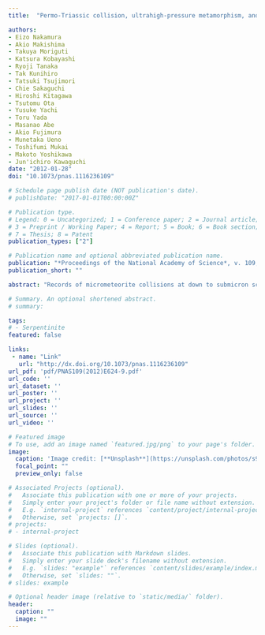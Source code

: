 ```yaml
---
title:  "Permo-Triassic collision, ultrahigh-pressure metamorphism, and tectonic exhumation along the East Asian continental margin"

authors:
- Eizo Nakamura
- Akio Makishima
- Takuya Moriguti
- Katsura Kobayashi
- Ryoji Tanaka
- Tak Kunihiro
- Tatsuki Tsujimori
- Chie Sakaguchi
- Hiroshi Kitagawa
- Tsutomu Ota
- Yusuke Yachi
- Toru Yada
- Masanao Abe
- Akio Fujimura
- Munetaka Ueno
- Toshifumi Mukai
- Makoto Yoshikawa
- Jun'ichiro Kawaguchi
date: "2012-01-28"
doi: "10.1073/pnas.1116236109"

# Schedule page publish date (NOT publication's date).
# publishDate: "2017-01-01T00:00:00Z"

# Publication type.
# Legend: 0 = Uncategorized; 1 = Conference paper; 2 = Journal article;
# 3 = Preprint / Working Paper; 4 = Report; 5 = Book; 6 = Book section;
# 7 = Thesis; 8 = Patent
publication_types: ["2"]

# Publication name and optional abbreviated publication name.
publication: "*Proceedings of the National Academy of Science*, v. 109, no. 11, p. E624-E629, doi:10.1073/pnas.1116236109"
publication_short: ""

abstract: "Records of micrometeorite collisions at down to submicron scales were discovered on dust grains recovered from near-Earth asteroid 25143 (Itokawa). Because the grains were sampled from very near the surface of the asteroid, by the Hayabusa spacecraft, their surfaces reflect the low-gravity space environment influencing the physical nature of the asteroid exterior. The space environment was examined by description of grain surfaces and asteroidal scenes were reconstructed. Chemical and O isotope compositions of five lithic grains, with diameters near 50 μm, indicate that the uppermost layer of the rubble-pile-textured Itokawa is largely composed of equilibrated LL-ordinary-chondrite-like material with superimposed effects of collisions. The surfaces of the grains are dominated by fractures, and the fracture planes contain not only sub-μm-sized craters but also a large number of sub-μm- to several-μm-sized adhered particles, some of the latter composed of glass. The size distribution and chemical compositions of the adhered particles, together with the occurrences of the sub-μm-sized craters, suggest formation by hypervelocity collisions of micrometeorites at down to nm scales, a process expected in the physically hostile environment at an asteroid’s surface. We describe impact-related phenomena, ranging in scale from 10-9 to 104 meters, demonstrating the central role played by impact processes in the long-term evolution of planetary bodies. Impact appears to be an important process shaping the exteriors of not only large planetary bodies, such as the moon, but also low-gravity bodies such as asteroids."

# Summary. An optional shortened abstract.
# summary: 

tags: 
# - Serpentinite
featured: false

links:
 - name: "Link"
   url: "http://dx.doi.org/10.1073/pnas.1116236109"
url_pdf: 'pdf/PNAS109(2012)E624-9.pdf'
url_code: ''
url_dataset: ''
url_poster: ''
url_project: ''
url_slides: ''
url_source: ''
url_video: ''

# Featured image
# To use, add an image named `featured.jpg/png` to your page's folder. 
image: 
  caption: 'Image credit: [**Unsplash**](https://unsplash.com/photos/s9CC2SKySJM)'
  focal_point: ""
  preview_only: false

# Associated Projects (optional).
#   Associate this publication with one or more of your projects.
#   Simply enter your project's folder or file name without extension.
#   E.g. `internal-project` references `content/project/internal-project/index.md`.
#   Otherwise, set `projects: []`.
# projects:
# - internal-project

# Slides (optional).
#   Associate this publication with Markdown slides.
#   Simply enter your slide deck's filename without extension.
#   E.g. `slides: "example"` references `content/slides/example/index.md`.
#   Otherwise, set `slides: ""`.
# slides: example

# Optional header image (relative to `static/media/` folder).
header:
  caption: ""
  image: ""
---
```

